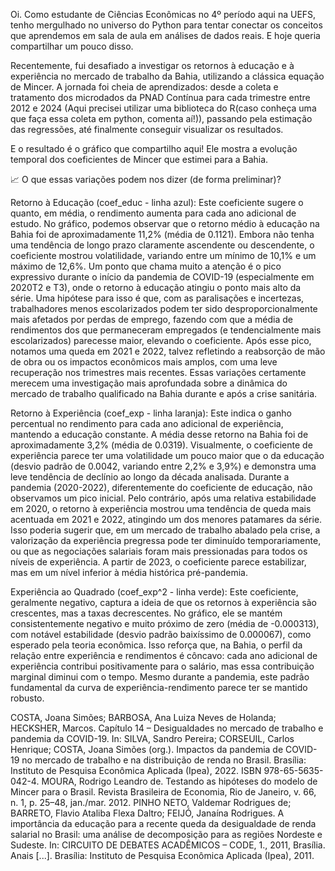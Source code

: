 Oi. Como estudante de Ciências Econômicas no 4º período aqui na UEFS, tenho mergulhado no universo do Python para tentar conectar os conceitos que aprendemos em sala de aula em análises de dados reais. E hoje queria compartilhar um pouco 
disso.

Recentemente, fui desafiado a investigar os retornos à educação e à experiência no mercado de trabalho da Bahia, utilizando a clássica equação de Mincer. A jornada foi cheia de aprendizados: desde a coleta e tratamento dos microdados da PNAD Contínua para cada trimestre entre 2012 e 2024 (Aqui precisei utilizar uma biblioteca do R(caso conheça uma que faça essa coleta em python, comenta aí!)), passando pela estimação das regressões, até finalmente conseguir visualizar os resultados.

E o resultado é o gráfico que compartilho aqui! Ele mostra a evolução temporal dos coeficientes de Mincer que estimei para a Bahia.

📈 O que essas variações podem nos dizer (de forma preliminar)?

Retorno à Educação (coef_educ - linha azul):
Este coeficiente sugere o quanto, em média, o rendimento aumenta para cada ano adicional de estudo. No gráfico, podemos observar que o retorno médio à educação na Bahia foi de aproximadamente 11,2% (média de 0.1121). Embora não tenha uma tendência de longo prazo claramente ascendente ou descendente, o coeficiente mostrou volatilidade, variando entre um mínimo de 10,1% e um máximo de 12,6%.
Um ponto que chama muito a atenção é o pico expressivo durante o início da pandemia de COVID-19 (especialmente em 2020T2 e T3), onde o retorno à educação atingiu o ponto mais alto da série. Uma hipótese para isso é que, com as paralisações e incertezas, trabalhadores menos escolarizados podem ter sido desproporcionalmente mais afetados por perdas de emprego, fazendo com que a média de rendimentos dos que permaneceram empregados (e tendencialmente mais escolarizados) parecesse maior, elevando o coeficiente. Após esse pico, notamos uma queda em 2021 e 2022, talvez refletindo a reabsorção de mão de obra ou os impactos econômicos mais amplos, com uma leve recuperação nos trimestres mais recentes. Essas variações certamente merecem uma investigação mais aprofundada sobre a dinâmica do mercado de trabalho qualificado na Bahia durante e após a crise sanitária.

Retorno à Experiência (coef_exp - linha laranja):
Este indica o ganho percentual no rendimento para cada ano adicional de experiência, mantendo a educação constante. A média desse retorno na Bahia foi de aproximadamente 3,2% (média de 0.0319). Visualmente, o coeficiente de experiência parece ter uma volatilidade um pouco maior que o da educação (desvio padrão de 0.0042, variando entre 2,2% e 3,9%) e demonstra uma leve tendência de declínio ao longo da década analisada.
Durante a pandemia (2020-2022), diferentemente do coeficiente de educação, não observamos um pico inicial. Pelo contrário, após uma relativa estabilidade em 2020, o retorno à experiência mostrou uma tendência de queda mais acentuada em 2021 e 2022, atingindo um dos menores patamares da série. Isso poderia sugerir que, em um mercado de trabalho abalado pela crise, a valorização da experiência pregressa pode ter diminuído temporariamente, ou que as negociações salariais foram mais pressionadas para todos os níveis de experiência. A partir de 2023, o coeficiente parece estabilizar, mas em um nível inferior à média histórica pré-pandemia.

Experiência ao Quadrado (coef_exp^2 - linha verde):
Este coeficiente, geralmente negativo, captura a ideia de que os retornos à experiência são crescentes, mas a taxas decrescentes. No gráfico, ele se mantém consistentemente negativo e muito próximo de zero (média de -0.000313), com notável estabilidade (desvio padrão baixíssimo de 0.000067), como esperado pela teoria econômica. Isso reforça que, na Bahia, o perfil da relação entre experiência e rendimentos é côncavo: cada ano adicional de experiência contribui positivamente para o salário, mas essa contribuição marginal diminui com o tempo. Mesmo durante a pandemia, este padrão fundamental da curva de experiência-rendimento parece ter se mantido robusto.


COSTA, Joana Simões; BARBOSA, Ana Luiza Neves de Holanda; HECKSHER, Marcos. Capítulo 14 – Desigualdades no mercado de trabalho e pandemia da COVID-19. In: SILVA, Sandro Pereira; CORSEUIL, Carlos Henrique; COSTA, Joana Simões (org.). Impactos da pandemia de COVID-19 no mercado de trabalho e na distribuição de renda no Brasil. Brasília: Instituto de Pesquisa Econômica Aplicada (Ipea), 2022. ISBN 978-65-5635-042-4.
MOURA, Rodrigo Leandro de. Testando as hipóteses do modelo de Mincer para o Brasil. Revista Brasileira de Economia, Rio de Janeiro, v. 66, n. 1, p. 25–48, jan./mar. 2012.
PINHO NETO, Valdemar Rodrigues de; BARRETO, Flavio Ataliba Flexa Daltro; FEIJÓ, Janaína Rodrigues. A importância da educação para a recente queda da desigualdade de renda salarial no Brasil: uma análise de decomposição para as regiões Nordeste e Sudeste. In: CIRCUITO DE DEBATES ACADÊMICOS – CODE, 1., 2011, Brasília. Anais [...]. Brasília: Instituto de Pesquisa Econômica Aplicada (Ipea), 2011.
